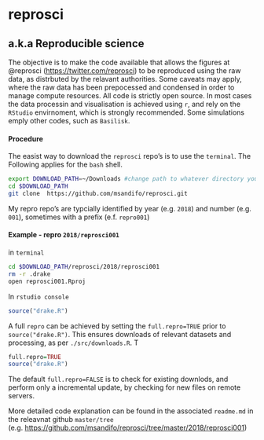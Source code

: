 reprosci
================

## a.k.a Reproducible science

The objective is to make the code available that allows the figures at
@reprosci (<https://twitter.com/reprosci>) to be reproduced using the
raw data, as distrbuted by the relavant authorities. Some caveats may
apply, where the raw data has been prepocessed and condensed in order to
manage compute resources. All code is strictly open source. In most
cases the data processin and visualisation is achieved using `r`, and
rely on the `RStudio` envirnoment, which is strongly recommended. Some
simulations emply other codes, such as `Basilisk`.

#### Procedure

The easist way to download the `reprosci` repo’s is to use the
`terminal`. The Following applies for the `bash`
shell.

``` bash
export DOWNLOAD_PATH=~/Downloads #change path to whatever directory you want
cd $DOWNLOAD_PATH 
git clone  https://github.com/msandifo/reprosci.git
```

My repro repo’s are typcially identified by year (e.g. `2018`) and
number (e.g. `001`), sometimes with a prefix (e.f. `repro001`)

#### Example - repro `2018/reprosci001`

in `terminal`

``` bash
cd $DOWNLOAD_PATH/reprosci/2018/reprosci001  
rm -r .drake 
open reprosci001.Rproj 
```

In `rstudio console`

``` r
source("drake.R")
```

A full `repro` can be achieved by setting the `full.repro=TRUE` prior to
`source("drake.R")`. This ensures downloads of relevant datasets and
processing, as per `./src/downloads.R`. T

``` r
full.repro=TRUE
source("drake.R")
```

The default `full.repro=FALSE` is to check for existing downlods, and
perform only a incremental update, by checking for new files on remote
servers.

More detailed code explanation can be found in the associated
`readme.md` in the releavnat github `master/tree`
(e.g. <https://github.com/msandifo/reprosci/tree/master/2018/reprosci001>)
